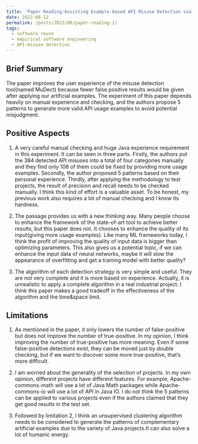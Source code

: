 ```yaml
---
title: 'Paper Reading:Assisting Example-based API Misuse Detection via Complementary Artificial Examples.'
date: 2022-08-12
permalink: /posts/2022/08/paper-reading-1/
tags:
  - software reuse
  - empirical software engineering
  - API-misuse detection
---
```


## Brief Summary
The paper improves the user experience of the misuse detection tool(named MuDect) because fewer false positive results would be given after applying our artificial examples. The experiment of this paper depends heavily on manual experience and checking, and the authors propose 5 patterns to generate more valid API usage examples to avoid potential misjudgment.

## Positive Aspects
1.	A very careful manual checking and huge Java experience requirement in this experiment.
It can be seen in three parts. Firstly, the authors put the 384 detected API misuses into a total of four categories manually and they find only 108 of them could be fixed by providing more usage examples. Secondly, the author proposed 5 patterns based on their personal experience. Thirdly, after applying the methodology to test projects, the result of precision and recall needs to be checked manually. I think this kind of effort is a valuable asset. To be honest, my previous work also requires a lot of manual checking and I know its hardness.

2.	The passage provides us with a new thinking way. Many people choose to enhance the framework of the state-of-art tool to achieve better results, but this paper does not. It chooses to enhance the quality of its input(giving more usage examples). Like many ML frameworks today, I think the profit of improving the quality of input data is bigger than optimizing parameters. This also gives us a potential topic, if we can enhance the input data of neural networks, maybe it will slow the appearance of overfitting and get a training model with better quality?

3.	The algorithm of each detection strategy is very simple and useful. They are not very complete and it is more based on experience. Actually, it is unrealistic to apply a complete algorithm in a real industrial project. I think this paper makes a good tradeoff in the effectiveness of the algorithm and the time&space limit.


## Limitations
1.	As mentioned in the paper, it only lowers the number of false-positive but does not improve the number of true-positive. In my opinion, I think improving the number of true-positive has more meaning. Even if some false-positive detections exist, they can be moved just by double checking, but if we want to discover some more true-positive, that’s more difficult.

2.	I am worried about the generality of the selection of projects. In my own opinion, different projects have different features. For example, Apache-commons-math will use a lot of Java Math packages while Apache-commons-io will use a lot of API in Java IO. I do not think the 5 patterns can be applied to various projects even if the authors claimed that they get good results in the test set.

3.	Followed by limitation 2, I think an unsupervised clustering algorithm needs to be considered to generate the patterns of complementary artificial examples due to the variety of Java projects.It can also solve a lot of humanic energy.
